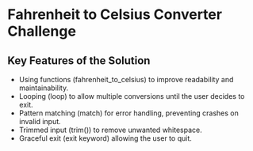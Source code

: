 # Fahrenheit to Celsius Converter Challenge

## Key Features of the Solution

- Using functions (fahrenheit_to_celsius) to improve readability and maintainability.
- Looping (loop) to allow multiple conversions until the user decides to exit.
- Pattern matching (match) for error handling, preventing crashes on invalid input.
- Trimmed input (trim()) to remove unwanted whitespace.
- Graceful exit (exit keyword) allowing the user to quit.
